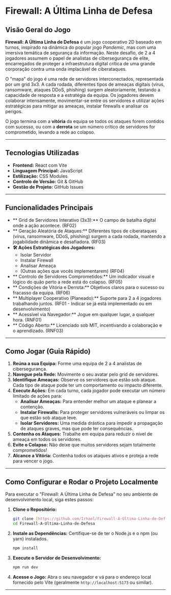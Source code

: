 #  Firewall: A Última Linha de Defesa 

##  Visão Geral do Jogo

**Firewall: A Última Linha de Defesa** é um jogo cooperativo 2D baseado em turnos, inspirado na dinâmica do popular jogo *Pandemic*, mas com uma imersiva temática de segurança da informação. Neste desafio, de 2 a 4 jogadores assumem o papel de analistas de cibersegurança de elite, encarregados de proteger a infraestrutura digital crítica de uma grande corporação contra uma onda implacável de ciberataques.

O "mapa" do jogo é uma rede de servidores interconectados, representada por um grid 3x3. A cada rodada, diferentes tipos de ameaças digitais (vírus, ransomware, ataques DDoS, phishing) surgem aleatoriamente, testando a capacidade de resposta e a estratégia da equipa. Os jogadores devem colaborar intensamente, movimentar-se entre os servidores e utilizar ações estratégicas para mitigar as ameaças, instalar firewalls e analisar os perigos.

O jogo termina com a **vitória** da equipa se todos os ataques forem contidos com sucesso, ou com a **derrota** se um número crítico de servidores for comprometido, levando a rede ao colapso.

---

##  Tecnologias Utilizadas

* **Frontend:** React com Vite
* **Linguagem Principal:** JavaScript 
* **Estilização:** CSS Modules 
* **Controlo de Versão:** Git & GitHub
* **Gestão de Projeto:** GitHub Issues


---

##  Funcionalidades Principais

* ** Grid de Servidores Interativo (3x3):** O campo de batalha digital onde a ação acontece. (RF02)
* ** Geração Aleatória de Ataques:** Diferentes tipos de ciberataques (vírus, ransomware, DDoS, phishing) surgem a cada rodada, mantendo a jogabilidade dinâmica e desafiadora. (RF03)
* **🛠 Ações Estratégicas dos Jogadores:**
    * Isolar Servidor
    * Instalar Firewall
    * Analisar Ameaça
    * (Outras ações que vocês implementarem) (RF04)
* ** Controlo de Servidores Comprometidos:** Um indicador visual e lógico do quão perto a rede está do colapso. (RF05)
* ** Condições de Vitória e Derrota:** Objetivos claros para o sucesso ou fracasso da equipa. (RF06)
* ** Multiplayer Cooperativo (Planeado):** Suporte para 2 a 4 jogadores trabalhando juntos. (RF01 - Indicar se já está implementado ou em desenvolvimento)
* ** Acessível via Navegador:** Jogue em qualquer lugar, a qualquer hora. (RNF01)
* ** Código Aberto:** Licenciado sob MIT, incentivando a colaboração e o aprendizado. (RNF03)

---

##  Como Jogar (Guia Rápido)

1.  **Reúna a sua Equipa:** Forme uma equipa de 2 a 4 analistas de cibersegurança.
2.  **Navegue pela Rede:** Movimente o seu avatar pelo grid de servidores.
3.  **Identifique Ameaças:** Observe os servidores que estão sob ataque. Cada tipo de ataque pode ter um comportamento ou impacto diferente.
4.  **Execute Ações:** Em cada turno, cada jogador pode executar um número limitado de ações para:
    * **Analisar Ameaças:** Para entender melhor um ataque e planear a contenção.
    * **Instalar Firewalls:** Para proteger servidores vulneráveis ou limpar os que estão sob ataque leve.
    * **Isolar Servidores:** Uma medida drástica para impedir a propagação de ataques graves, mas que pode ter consequências.
5.  **Contenha os Ataques:** Trabalhe em equipa para reduzir o nível de ameaça em todos os servidores.
6.  **Evite o Colapso:** Não deixe que muitos servidores sejam totalmente comprometidos!
7.  **Alcance a Vitória:** Contenha todos os ataques ativos e proteja a rede para vencer o jogo.

---

##  Como Configurar e Rodar o Projeto Localmente

Para executar o "Firewall: A Última Linha de Defesa" no seu ambiente de desenvolvimento local, siga estes passos:

1.  **Clone o Repositório:**
    ```bash
    git clone [https://github.com/Irhael/Firewall-A-Ultima-Linha-de-Defesa.git]
    cd Firewall-A-Ultima-Linha-de-Defesa
    ```

2.  **Instale as Dependências:**
    Certifique-se de ter o Node.js e o npm (ou yarn) instalados.
    ```bash
    npm install
    ```

3.  **Execute o Servidor de Desenvolvimento:**
    ```bash
    npm run dev
    ```
    

4.  **Acesse o Jogo:**
    Abra o seu navegador e vá para o endereço local fornecido pelo Vite (geralmente `http://localhost:5173` ou similar).

---
